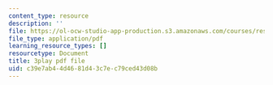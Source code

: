 ```yaml
---
content_type: resource
description: ''
file: https://ol-ocw-studio-app-production.s3.amazonaws.com/courses/res-ll-005-mathematics-of-big-data-and-machine-learning-january-iap-2020/c39e7ab44d4681d43c7ec79ced43d08b_2DDjHvH8d2k.pdf
file_type: application/pdf
learning_resource_types: []
resourcetype: Document
title: 3play pdf file
uid: c39e7ab4-4d46-81d4-3c7e-c79ced43d08b
---
```


